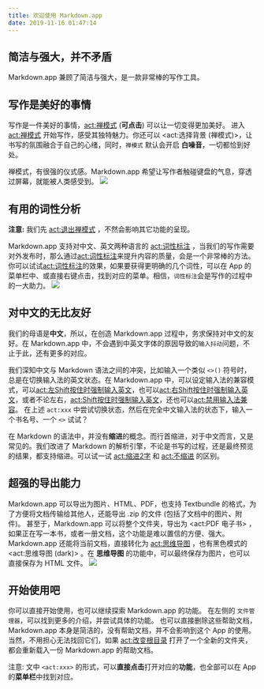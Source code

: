 ```yaml
---
title: 欢迎使用 Markdown.app
date: 2019-11-16 01:47:14
---
```


## 简洁与强大，并不矛盾
Markdown.app 兼顾了简洁与强大，是一款非常棒的写作工具。

## 写作是美好的事情
写作是一件美好的事情，<act:禅模式> (**可点击**) 可以让一切变得更加美好。
进入 <act:禅模式> 开始写作，感受其独特魅力。你还可以 <act:选择背景 (禅模式)>，让书写的氛围融合于自己的心绪，同时，`禅模式` 默认会开启 **白噪音**，一切都恰到好处。

禅模式，有很强的仪式感。Markdown.app 希望让写作者触碰键盘的气息，穿透过屏幕，就能被人类感受到。
![](@resources/help_images/cn/zen_mode.jpg)

## 有用的词性分析
**注意:** 我们先 <act:退出禅模式> ，不然会影响其它功能的呈现。

Markdown.app 支持对中文、英文两种语言的 <act:词性标注> ，当我们的写作需要对外发布时，那么通过<act:词性标注>来提升内容的质量，会是一个非常棒的方法。
你可以试试<act:词性标注>的效果，如果要获得更明确的几个词性，可以在 App 的菜单栏中、或直接右键点击，找到对应的菜单。相信，`词性标注`会是写作的过程中的一大助力。
![](@resources/help_images/cn/pos.png)

## 对中文的无比友好
我们的母语是**中文**，所以，在创造 Markdown.app 过程中，务求保持对中文的友好。在 Markdown.app 中，不会遇到中英文字体的原因导致的`输入抖动`问题，不止于此，还有更多的对应。

我们深知中文与 Markdown 语法之间的冲突，比如输入一个类似 `<>()` 符号时，总是在切换输入法的英文状态。在 Markdown.app 中，可以设定输入法的兼容模式，可以<act:左Shift按住时强制输入英文>，也可以<act:右Shift按住时强制输入英文>，或者不论左右，<act:Shift按住时强制输入英文>，还也可以<act:禁用输入法兼容>。
在上述 `act:xxx` 中尝试切换状态，然后在完全中文输入法的状态下，输入一个书名号、一个 `<>` 试试？

在 Markdown 的语法中，并没有**缩进**的概念。而行首缩进，对于中文而言，又是常见的。我们改进了 Markdown 的解析引擎，不论是书写的过程，还是最终预览的结果，都支持缩进。可以试一试 <act:缩进2字> 和 <act:不缩进> 的区别。


## 超强的导出能力
Markdown.app 可以导出为图片、HTML、PDF，也支持 Textbundle 的格式，为了方便将文档传输给其他人，还能导出 .zip 的文件 (包括了文档中的图片、附件)。
甚至于，Markdown.app 可以将整个文件夹，导出为 <act:PDF 电子书> ，如果正在写一本书，或者一册文档，这个功能是难以置信的方便、强大。
Markdown.app 还能将当前文档，直接转化为 <act:思维导图> ，也有黑色模式的<act:思维导图 (dark)> 。在 **思维导图** 的功能中，可以最终保存为图片，也可以直接保存为 HTML 文件。
![](@resources/help_images/mindmap.png)

## 开始使用吧
你可以直接开始使用，也可以继续探索 Markdown.app 的功能。
在左侧的 `文件管理器`，可以找到更多的介绍，并尝试具体的功能。
也可以直接删除这些帮助文档，Markdown.app 本身是简洁的，没有帮助文档，并不会影响到这个 App 的使用。当然，不用担心无法找回它们，如果 <act:改变根目录> 打开了一个全新的文件夹，都会重新载入一份 Markdown.app 的帮助文档。


注意: 文中 `<act:xxx>` 的形式，可以**直接点击**打开对应的**功能**，也全部可以在 App 的**菜单栏**中找到对应。
